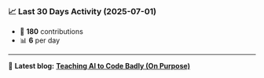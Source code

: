 <!--START_STATS-->
### 📈 Last 30 Days Activity (2025-07-01)  
- 🧮 **180** contributions  
- 📊 **6** per day
---
📝 **Latest blog:** [**Teaching AI to Code Badly (On Purpose)**](https://andriak.com/blog/badly-trained-ai)
<!--END_STATS-->
